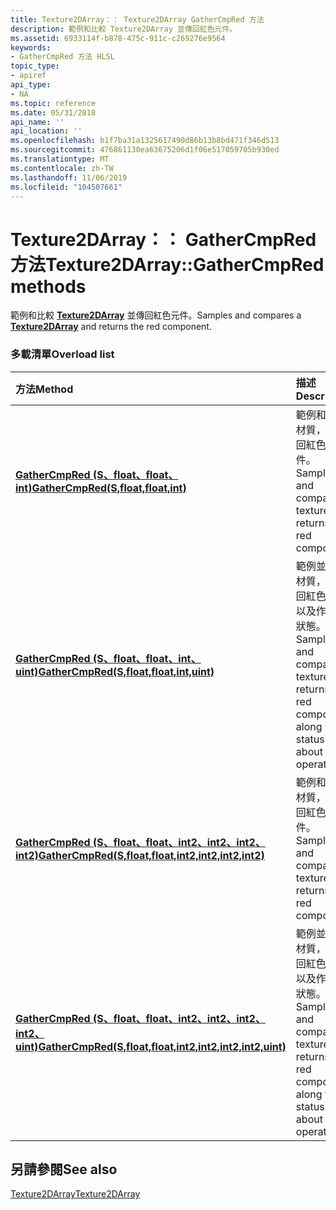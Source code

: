 ```yaml
---
title: Texture2DArray：： Texture2DArray GatherCmpRed 方法
description: 範例和比較 Texture2DArray 並傳回紅色元件。
ms.assetid: 6933114f-b878-475c-911c-c269276e9564
keywords:
- GatherCmpRed 方法 HLSL
topic_type:
- apiref
api_type:
- NA
ms.topic: reference
ms.date: 05/31/2018
api_name: ''
api_location: ''
ms.openlocfilehash: b1f7ba31a1325617490d86b13b8bd471f346d513
ms.sourcegitcommit: 476861130ea63675206d1f06e517059705b930ed
ms.translationtype: MT
ms.contentlocale: zh-TW
ms.lasthandoff: 11/06/2019
ms.locfileid: "104507661"
---
```

# <a name="texture2darraygathercmpred-methods"></a><span data-ttu-id="65518-104">Texture2DArray：： GatherCmpRed 方法</span><span class="sxs-lookup"><span data-stu-id="65518-104">Texture2DArray::GatherCmpRed methods</span></span>

<span data-ttu-id="65518-105">範例和比較 [**Texture2DArray**](sm5-object-texture2darray.md) 並傳回紅色元件。</span><span class="sxs-lookup"><span data-stu-id="65518-105">Samples and compares a [**Texture2DArray**](sm5-object-texture2darray.md) and returns the red component.</span></span>

### <a name="overload-list"></a><span data-ttu-id="65518-106">多載清單</span><span class="sxs-lookup"><span data-stu-id="65518-106">Overload list</span></span>



| <span data-ttu-id="65518-107">方法</span><span class="sxs-lookup"><span data-stu-id="65518-107">Method</span></span>                                                                                                                        | <span data-ttu-id="65518-108">描述</span><span class="sxs-lookup"><span data-stu-id="65518-108">Description</span></span>                                                                                                    |
|:------------------------------------------------------------------------------------------------------------------------------|:---------------------------------------------------------------------------------------------------------------|
| [<span data-ttu-id="65518-109">**GatherCmpRed (S、float、float、int)**</span><span class="sxs-lookup"><span data-stu-id="65518-109">**GatherCmpRed(S,float,float,int)**</span></span>](sm5-object-texture2darray-gathercmpred.md)                                             | <span data-ttu-id="65518-110">範例和比較材質，並傳回紅色元件。</span><span class="sxs-lookup"><span data-stu-id="65518-110">Samples and compares a texture and returns the red component.</span></span><br/>                                       |
| [<span data-ttu-id="65518-111">**GatherCmpRed (S、float、float、int、uint)**</span><span class="sxs-lookup"><span data-stu-id="65518-111">**GatherCmpRed(S,float,float,int,uint)**</span></span>](t2darray-gathercmpred-s-float-float-int-uint-.md)                                 | <span data-ttu-id="65518-112">範例並比較材質，並傳回紅色元件以及作業的狀態。</span><span class="sxs-lookup"><span data-stu-id="65518-112">Samples and compares a texture and returns the red component along with status about the operation.</span></span><br/> |
| [<span data-ttu-id="65518-113">**GatherCmpRed (S、float、float、int2、int2、int2、int2)**</span><span class="sxs-lookup"><span data-stu-id="65518-113">**GatherCmpRed(S,float,float,int2,int2,int2,int2)**</span></span>](t2darray-gathercmpred-s-float-float-int2-int2-int2-int2-.md)           | <span data-ttu-id="65518-114">範例和比較材質，並傳回紅色元件。</span><span class="sxs-lookup"><span data-stu-id="65518-114">Samples and compares a texture and returns the red component.</span></span><br/>                                       |
| [<span data-ttu-id="65518-115">**GatherCmpRed (S、float、float、int2、int2、int2、int2、uint)**</span><span class="sxs-lookup"><span data-stu-id="65518-115">**GatherCmpRed(S,float,float,int2,int2,int2,int2,uint)**</span></span>](t2darray-gathercmpred-s-float-float-int2-int2-int2-int2-uint-.md) | <span data-ttu-id="65518-116">範例並比較材質，並傳回紅色元件以及作業的狀態。</span><span class="sxs-lookup"><span data-stu-id="65518-116">Samples and compares a texture and returns the red component along with status about the operation.</span></span><br/> |



## <a name="see-also"></a><span data-ttu-id="65518-117">另請參閱</span><span class="sxs-lookup"><span data-stu-id="65518-117">See also</span></span>

<dl> <dt>

[<span data-ttu-id="65518-118">Texture2DArray</span><span class="sxs-lookup"><span data-stu-id="65518-118">Texture2DArray</span></span>](sm5-object-texture2darray.md)
</dt> </dl>

 

 





